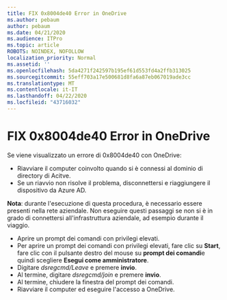 ```yaml
---
title: FIX 0x8004de40 Error in OneDrive
ms.author: pebaum
author: pebaum
ms.date: 04/21/2020
ms.audience: ITPro
ms.topic: article
ROBOTS: NOINDEX, NOFOLLOW
localization_priority: Normal
ms.assetid: ''
ms.openlocfilehash: 5da4271f242597b195ef61d553fd4a2ffb313025
ms.sourcegitcommit: 55eff703a17e500681d8fa6a87eb067019ade3cc
ms.translationtype: MT
ms.contentlocale: it-IT
ms.lasthandoff: 04/22/2020
ms.locfileid: "43716032"
---
```

# <a name="fix-0x8004de40-error-in-onedrive"></a>FIX 0x8004de40 Error in OneDrive

Se viene visualizzato un errore di 0x8004de40 con OneDrive:

- Riavviare il computer coinvolto quando si è connessi al dominio di directory di Acitve.
- Se un riavvio non risolve il problema, disconnettersi e riaggiungere il dispositivo da Azure AD. 

**Nota**: durante l'esecuzione di questa procedura, è necessario essere presenti nella rete aziendale. Non eseguire questi passaggi se non si è in grado di connettersi all'infrastruttura aziendale, ad esempio durante il viaggio. 

- Aprire un prompt dei comandi con privilegi elevati. 
- Per aprire un prompt dei comandi con privilegi elevati, fare clic su **Start**, fare clic con il pulsante destro del mouse su **prompt dei comandi**e quindi scegliere **Esegui come amministratore**.
- Digitare *dsregcmd/Leave* e premere **invio**.
- Al termine, digitare *dsregcmd/join* e premere **invio**.
- Al termine, chiudere la finestra del prompt dei comandi.
- Riavviare il computer ed eseguire l'accesso a OneDrive.